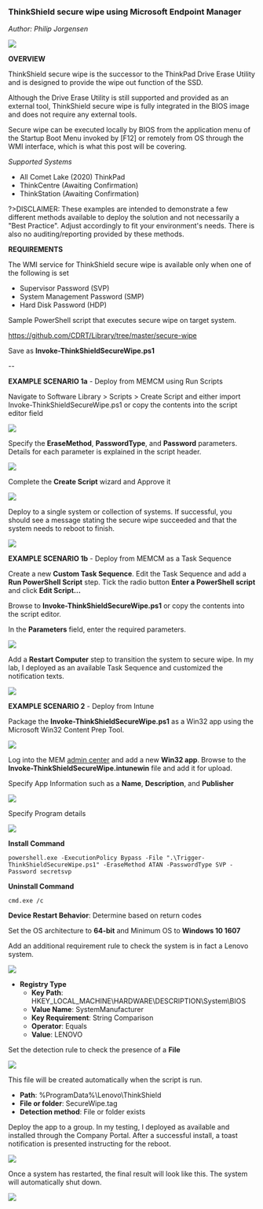 ### ThinkShield secure wipe using Microsoft Endpoint Manager
*Author: Philip Jorgensen*

![](../img/2021/thinkshield_secure_wipe/thinkshield.jpg)

**OVERVIEW**

ThinkShield secure wipe is the successor to the ThinkPad Drive Erase Utility and is designed to provide the wipe out function of the SSD.

Although the Drive Erase Utility is still supported and provided as an external tool, ThinkShield secure wipe is fully integrated in the BIOS image and does not require any external tools.

Secure wipe can be executed locally by BIOS from the application menu of the Startup Boot Menu invoked by [F12] or remotely from OS through the WMI interface, which is what this post will be covering. 

*Supported Systems*

- All Comet Lake (2020) ThinkPad
- ThinkCentre (Awaiting Confirmation)
- ThinkStation (Awaiting Confirmation)

?>DISCLAIMER: These examples are intended to demonstrate a few different methods available to deploy the solution and not necessarily a "Best Practice".  Adjust accordingly to fit your environment's needs.  There is also no auditing/reporting provided by these methods.

**REQUIREMENTS**

The WMI service for ThinkShield secure wipe is available only when one of the following is set

- Supervisor Password (SVP)
- System Management Password (SMP)
- Hard Disk Password (HDP)

Sample PowerShell script that executes secure wipe on target system.

https://github.com/CDRT/Library/tree/master/secure-wipe

Save as **Invoke-ThinkShieldSecureWipe.ps1**

--

**EXAMPLE SCENARIO 1a** - Deploy from MEMCM using Run Scripts

Navigate to Software Library > Scripts > Create Script and either import Invoke-ThinkShieldSecureWipe.ps1 or copy the contents into the script editor field

![](../img/2021/thinkshield_secure_wipe/image1.jpg)

Specify the **EraseMethod**, **PasswordType**, and **Password** parameters.  Details for each parameter is explained in the script header.

![](../img/2021/thinkshield_secure_wipe/image2.jpg)

Complete the **Create Script** wizard and Approve it

![](../img/2021/thinkshield_secure_wipe/image3.jpg)

Deploy to a single system or collection of systems.  If successful, you should see a message stating the secure wipe succeeded and that the system needs to reboot to finish.

![](../img/2021/thinkshield_secure_wipe/image4.jpg)

**EXAMPLE SCENARIO 1b** - Deploy from MEMCM as a Task Sequence

Create a new **Custom Task Sequence**.  Edit the Task Sequence and add a **Run PowerShell Script** step.  Tick the radio button **Enter a PowerShell script** and click **Edit Script...**

Browse to **Invoke-ThinkShieldSecureWipe.ps1** or copy the contents into the script editor.

In the **Parameters** field, enter the required parameters.

![](../img/2021/thinkshield_secure_wipe/image5.jpg)

Add a **Restart Computer** step to transition the system to secure wipe.  In my lab, I deployed as an available Task Sequence and customized the notification texts.

![](../img/2021/thinkshield_secure_wipe/image6.jpg)

**EXAMPLE SCENARIO 2** - Deploy from Intune

Package the **Invoke-ThinkShieldSecureWipe.ps1** as a Win32 app using the Microsoft Win32 Content Prep Tool.

![](../img/2021/thinkshield_secure_wipe/image7.jpg)

Log into the MEM [admin center](https://endpoint.microsoft.com/#blade/Microsoft_Intune_DeviceSettings/AppsWindowsMenu/windowsApps) and add a new **Win32 app**.  Browse to the **Invoke-ThinkShieldSecureWipe.intunewin** file and add it for upload.

Specify App Information such as a **Name**, **Description**, and **Publisher**

![](../img/2021/thinkshield_secure_wipe/image8.jpg)

Specify Program details

![](../img/2021/thinkshield_secure_wipe/image9.jpg)

**Install Command**
```
powershell.exe -ExecutionPolicy Bypass -File ".\Trigger-ThinkShieldSecureWipe.ps1" -EraseMethod ATAN -PasswordType SVP -Password secretsvp
```

**Uninstall Command**
```
cmd.exe /c
```
**Device Restart Behavior**: Determine based on return codes

Set the OS architecture to **64-bit** and Minimum OS to **Windows 10 1607**

Add an additional requirement rule to check the system is in fact a Lenovo system.

![](../img/2021/thinkshield_secure_wipe/image10.jpg)

- **Registry Type**
    - **Key Path**: HKEY_LOCAL_MACHINE\HARDWARE\DESCRIPTION\System\BIOS
    - **Value Name**: SystemManufacturer
    - **Key Requirement**: String Comparison
    - **Operator**: Equals
    - **Value**: LENOVO

Set the detection rule to check the presence of a **File**

![](../img/2021/thinkshield_secure_wipe/image11.jpg)

This file will be created automatically when the script is run.
- **Path**: %ProgramData%\Lenovo\ThinkShield
- **File or folder**: SecureWipe.tag
- **Detection method**: File or folder exists

Deploy the app to a group.  In my testing, I deployed as available and installed through the Company Portal.  After a successful install, a toast notification is presented instructing for the reboot.

![](../img/2021/thinkshield_secure_wipe/image12.jpg)

Once a system has restarted, the final result will look like this.  The system will automatically shut down.

![](../img/2021/thinkshield_secure_wipe/image13.jpg)